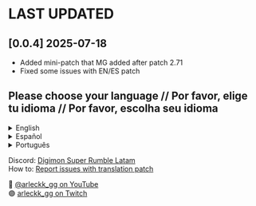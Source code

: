 # LAST UPDATED
## [0.0.4] 2025-07-18
* Added mini-patch that MG added after patch 2.71
* Fixed some issues with EN/ES patch

## Please choose your language // Por favor, elige tu idioma // Por favor, escolha seu idioma


<details>
	<summary>
		English
	</summary>

# 🌐 Digimon Super Rumble – Fan Translation Patch 

This is a non-official translation patch for **Digimon Super Rumble**, created by a long-time fan of the franchise with no commercial intent. It allows you to experience the game in **English** or **Latin American Spanish**, using translated `.dsv` files.

> 🎥 Made with love by [@arleckk_gg](https://www.youtube.com/@arleckk_gg) — Subscribe for more Digimon content!  
---

## 📦 What's included? / ¿Qué incluye?

This repository contains the translated files:

- `ko/` – Original Korean 🇰🇷
- `en/` – English Translation 🇺🇸
- `es/` – Latin American Spanish Translation 🇲🇽

---

## 🛠 How to use / ¿Cómo usarlo?

1. **Download** this repository as a `.zip` or clone it.
2. Navigate to the folder of the language you want to use: `ko/`, `en/`, or `es/`.
3. **Copy** the contents of the selected folder and **replace** the files in the game’s installation path:

**C:\Program Files (x86)\Movegames\Digimon SuperRumble\Client\Content\String**

4. Accept the file replacement prompt if Windows asks.
5. Launch the game. You should now see the text in your selected language.

---

## ⚠️ Legal Notice / Aviso Legal

- This is a **fan-made** project with **no affiliation** to MoveGames, Bandai, or any official entity.
- All Digimon-related content is the property of its respective owners.
- No part of the original game is distributed or modified beyond translation files.
- This project is for **educational and accessibility purposes** only.

## ⚠️ IMPORTANT: 
This patch modifies game files. As with any mod or unofficial edit, this may violate the game's Terms of Service. Use it at your own risk.
The author of this project is not responsible if the game company decides to restrict or ban accounts for using modified files.

---

## 🙌 Support & Acknowledgments / Apoyo y Agradecimientos

If this helped you, consider supporting the creator by subscribing to:

🎥 [@arleckk_gg on YouTube](https://www.youtube.com/@arleckk_gg)  
🟣 [Twitch](https://twitch.tv/arleckk_gg/)

**See you in the Digital World!**  

---

</details>

<details>
	<summary>
		Español
	</summary>

# 🌐 Digimon Super Rumble – Parche de Traducción (Proyecto Fan)

Este proyecto fue creado por un fan apasionado de **Digimon** con el objetivo de facilitar la comprensión del juego **Digimon Super Rumble** mediante traducciones no oficiales al **inglés** y **español latinoamericano**.  
No tiene fines de lucro y es completamente gratuito.

> 📢 Proyecto hecho por [@arleckk_gg](https://www.youtube.com/@arleckk_gg) – ¡Sígueme en YouTube para más contenido!

---

## 📦 ¿Qué incluye este archivo?

Este repositorio contiene archivos **originales y traducidos** ubicados en las carpetas:

- `ko/` – Original en coreano 🇰🇷  
- `en/` – Traducción al inglés 🇺🇸  
- `es/` – Traducción al español latino 🇲🇽

---

## 🧰 ¿Cómo usarlo?

1. **Descarga** este repositorio como `.zip` o clónalo.
2. Ubica las carpetas `ko`, `en`, y `es` dentro del proyecto.
3. Copia el contenido de la carpeta deseada (**ej: `es/` para español**) y reemplázalo en la siguiente ruta de instalación del juego:

**C:\Program Files (x86)\Movegames\Digimon SuperRumble\Client\Content\String**

4. Acepta la solicitud de reemplazo de archivos si Windows te lo solicita.
5. ¡Listo! Abre el juego y deberías ver los textos en el idioma elegido.

---

## ⚠️ Aviso legal

- Este es un proyecto **no oficial** y sin ningún tipo de afiliación con **MoveGames** o **Bandai**.
- Todos los nombres, marcas y assets relacionados con **Digimon** son propiedad de sus respectivos dueños.
- Este parche fue creado con fines educativos y de accesibilidad para fans internacionales.
- No se distribuye el juego, ni se modifica su código original.

---

## ⚠️ IMPORTANTE

Este parche modifica archivos del juego. Como cualquier mod o edición no oficial, esto puede ir en contra de los Términos de Servicio del juego.
Úsalo bajo tu propia responsabilidad. El autor de este proyecto no se hace responsable si la compañía decide restringir o banear cuentas por el uso de archivos modificados.

## 💙 Agradecimientos

Gracias por apoyar este proyecto fan. Si te fue útil, considera suscribirte a mi canal:  
🎥 [@arleckk_gg](https://www.youtube.com/@arleckk_gg)  
🟣 [Twitch](https://twitch.tv/arleckk_gg/)

¡Nos vemos en el Mundo Digital!

---
</details>

<details>
	<summary>
		Português
	</summary>

# 🌐 Digimon Super Rumble – Patch de Tradução (Projeto de Fã)

Este projeto foi criado por um fã apaixonado por Digimon com o objetivo de facilitar a compreensão do jogo **Digimon Super Rumble** por meio de traduções não oficiais para **inglês**, **espanhol latino-americano** e **português brasileiro**.  
Não possui fins lucrativos e é totalmente gratuito.

📢 Projeto feito por **@arleckk_gg** – Inscreva-se no YouTube para mais conteúdo de Digimon!

---

### 📦 O que está incluído?

Este repositório contém os arquivos `.dsv` originais e traduzidos, organizados nas seguintes pastas:

- `ko/` – Original em coreano 🇰🇷  
- `en/` – Tradução para o inglês 🇺🇸  
- `es/` – Tradução para o espanhol latino 🇲🇽  
- `pt/` – Tradução para o português brasileiro 🇧🇷

---

### 🧰 Como usar?

1. Baixe este repositório como `.zip` ou use `git clone`.  
2. Localize as pastas `ko`, `en`, `es` ou `pt` dentro do projeto.  
3. Copie o conteúdo da pasta desejada (por exemplo: `pt/` para português) e substitua os arquivos na pasta de instalação do jogo:

**C:\Program Files (x86)\Movegames\Digimon SuperRumble\Client\Content\String**


4. Aceite a substituição de arquivos, se solicitado pelo Windows.  
5. Pronto! Abra o jogo e você verá os textos traduzidos no idioma escolhido.

---

### ⚠️ Aviso Legal

Este é um projeto de fã, sem nenhuma afiliação com a MoveGames, Bandai ou qualquer entidade oficial.  
Todos os nomes, marcas e elementos relacionados a Digimon são propriedade de seus respectivos criadores.  
Este patch foi desenvolvido com fins educativos e de acessibilidade para fãs ao redor do mundo.  
Nenhum arquivo original do jogo é distribuído, nem seu código é modificado.

---

### ⚠️ IMPORTANTE

Este patch modifica arquivos do jogo. Assim como qualquer mod ou edição não oficial, **isso pode violar os Termos de Serviço** do jogo.  
Use por sua conta e risco. O autor **não se responsabiliza** por qualquer punição ou banimento que possa ser aplicado por parte da empresa desenvolvedora.

---

### 💙 Agradecimentos

Obrigado por apoiar este projeto de fã. Se ele foi útil para você, considere se inscrever no meu canal:

🎥 [@arleckk_gg no YouTube](https://www.youtube.com/@arleckk_gg)  
🟣 [Twitch](https://twitch.tv/arleckk_gg/)

Nos vemos no Mundo Digital!

</details>


Discord: [Digimon Super Rumble Latam ](https://discord.gg/Qp5KGt7FQn)  
How to: [Report issues with translation patch ](https://discord.com/channels/1391844208272474133/1392656861626368210)

🎥 [@arleckk_gg on YouTube](https://www.youtube.com/@arleckk_gg)  
🟣 [arleckk_gg on Twitch](https://twitch.tv/arleckk_gg/)